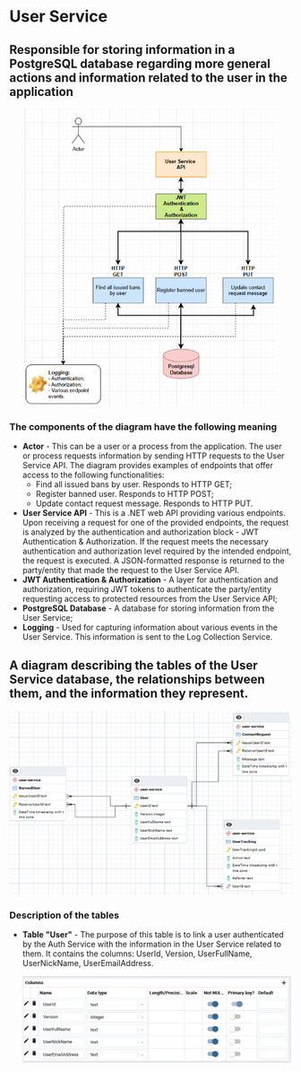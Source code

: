 # User Service

## Responsible for storing information in a PostgreSQL database regarding more general actions and information related to the user in the application

<p align="center">
    <img src="https://raw.githubusercontent.com/JivkoSp/Drahten/master/Assets/UserService-1.PNG" alt="Logo" width="450">
</p>

### The components of the diagram have the following meaning

* **Actor** - This can be a user or a process from the application. The user or process requests information by sending HTTP requests to the User Service API.
  The diagram provides examples of endpoints that offer access to the following functionalities:
    - Find all issued bans by user. Responds to HTTP GET;
    - Register banned user. Responds to HTTP POST;
    - Update contact request message. Responds to HTTP PUT.
* **User Service API** - This is a .NET web API providing various endpoints. Upon receiving a request for one of the provided endpoints, the request is analyzed by the authentication and authorization block - JWT 
 Authentication & Authorization. If the request meets the necessary authentication and authorization level required by the intended endpoint, the request is executed. A JSON-formatted response is returned to the party/entity that made the request to the User Service API.
* **JWT Authentication & Authorization** - A layer for authentication and authorization, requiring JWT tokens to authenticate the party/entity requesting access to protected resources from the User Service API;
* **PostgreSQL Database** - A database for storing information from the User Service;
* **Logging** - Used for capturing information about various events in the User Service. This information is sent to the Log Collection Service.

## A diagram describing the tables of the User Service database, the relationships between them, and the information they represent.

<p align="center">
    <img src="https://raw.githubusercontent.com/JivkoSp/Drahten/master/Assets/UserServiceDatabase.PNG" alt="Logo" width="700">
</p>

### Description of the tables

* **Table "User"** - The purpose of this table is to link a user authenticated by the Auth Service with the information in the User Service related to them. It contains the columns: UserId, Version, UserFullName, UserNickName, UserEmailAddress.
    <p align="center">
        <img src="https://raw.githubusercontent.com/JivkoSp/Drahten/master/Assets/UserServiceDatabaseUserTable.PNG" alt="Logo" width="600">
    </p>
